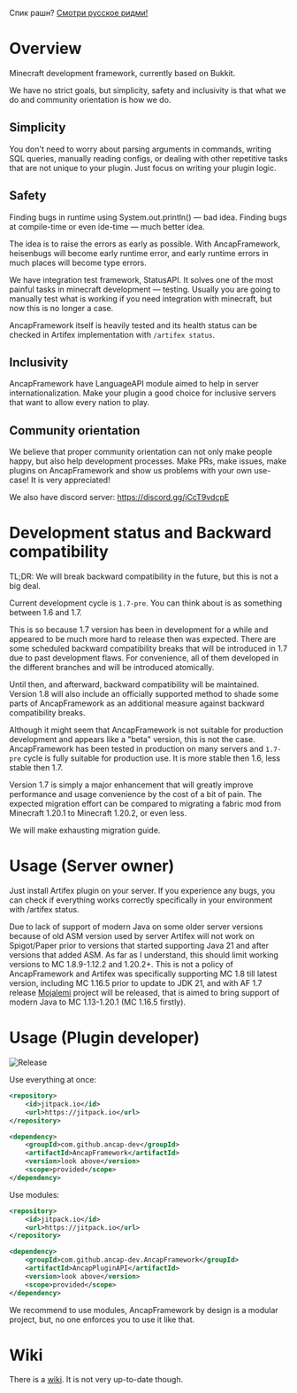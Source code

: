 Спик рашн? [Смотри русское ридми!](README_RU.md)

# Overview

Minecraft development framework, currently based on Bukkit.

We have no strict goals, but simplicity, safety and inclusivity is that what we do and community orientation is how we do.

## Simplicity

You don't need to worry about parsing arguments in commands, writing SQL queries, manually reading configs, or dealing with other repetitive tasks that are not unique to your plugin. Just focus on writing your plugin logic.

## Safety

Finding bugs in runtime using System.out.println() — bad idea. Finding bugs at compile-time or even ide-time — much better idea.

The idea is to raise the errors as early as possible. With AncapFramework, heisenbugs will become early runtime error, and early runtime errors in much places will become type errors.

We have integration test framework, StatusAPI. It solves one of the most painful tasks in minecraft development — testing. Usually you are going to manually test what is working if you need integration with minecraft, but now this is no longer a case.

AncapFramework itself is heavily tested and its health status can be checked in Artifex implementation with `/artifex status`.

## Inclusivity

AncapFramework have LanguageAPI module aimed to help in server internationalization. Make your plugin a good choice for inclusive servers that want to allow every nation to play.

## Community orientation

We believe that proper community orientation can not only make people happy, but also help development processes. Make PRs, make issues, make plugins on AncapFramework and show us problems with your own use-case! It is very appreciated!

We also have discord server: https://discord.gg/jCcT9vdcpE

# Development status and Backward compatibility
TL;DR: We will break backward compatibility in the future, but this is not a big deal.

Current development cycle is `1.7-pre`. You can think about is as something between 1.6 and 1.7.

This is so because 1.7 version has been in development for a while and appeared to be much more hard to release then was expected. There are some scheduled backward compatibility breaks that will be introduced in 1.7 due to past development flaws. For convenience, all of them developed in the different branches and will be introduced atomically.

Until then, and afterward, backward compatibility will be maintained. Version 1.8 will also include an officially supported method to shade some parts of AncapFramework as an additional measure against backward compatibility breaks.

Although it might seem that AncapFramework is not suitable for production development and appears like a "beta" version, this is not the case. AncapFramework has been tested in production on many servers and `1.7-pre` cycle is fully suitable for production use. It is more stable then 1.6, less stable then 1.7.

Version 1.7 is simply a major enhancement that will greatly improve performance and usage convenience by the cost of a bit of pain. The expected migration effort can be compared to migrating a fabric mod from Minecraft 1.20.1 to Minecraft 1.20.2, or even less.

We will make exhausting migration guide. 

# Usage (Server owner)
Just install Artifex plugin on your server. If you experience any bugs, you can check if everything works correctly specifically in your environment with /artifex status.

Due to lack of support of modern Java on some older server versions because of old ASM version used by server Artifex will not work on Spigot/Paper prior to versions that started supporting Java 21 and after versions that added ASM. As far as I understand, this should limit working versions to MC 1.8.9-1.12.2 and 1.20.2+. This is not a policy of AncapFramework and Artifex was specifically supporting MC 1.8 till latest version, including MC 1.16.5 prior to update to JDK 21, and with AF 1.7 release [Mojalemi](https://github.com/ancap-dev/Mojalemi) project will be released, that is aimed to bring support of modern Java to MC 1.13-1.20.1 (MC 1.16.5 firstly).

# Usage (Plugin developer)
![Release](https://jitpack.io/v/ancap-dev/AncapFramework.svg?style=flat-square)

Use everything at once:

```xml
<repository>
    <id>jitpack.io</id>
    <url>https://jitpack.io</url>
</repository>

<dependency>
    <groupId>com.github.ancap-dev</groupId>
    <artifactId>AncapFramework</artifactId>
    <version>look above</version>
    <scope>provided</scope>
</dependency>
```

Use modules:

```xml
<repository>
    <id>jitpack.io</id>
    <url>https://jitpack.io</url>
</repository>

<dependency>
    <groupId>com.github.ancap-dev.AncapFramework</groupId>
    <artifactId>AncapPluginAPI</artifactId>
    <version>look above</version>
    <scope>provided</scope>
</dependency>
```
We recommend to use modules, AncapFramework by design is a modular project, but, no one enforces you to use it like that.

# Wiki

There is a [wiki](https://github.com/ancap-dev/AncapFramework/wiki). It is not very up-to-date though.